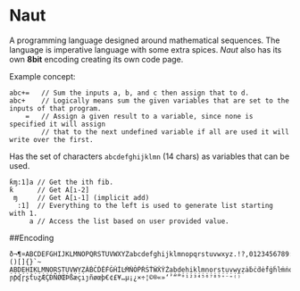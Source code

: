 # Naut

A programming language designed around mathematical sequences. The language is imperative language with some extra spices.
_Naut_ also has its own __8bit__ encoding creating its own code page.

Example concept:

    abc+=   // Sum the inputs a, b, and c then assign that to d.
    abc+    // Logically means sum the given variables that are set to the inputs of that program.
        =   // Assign a given result to a variable, since none is specified it will assign
            // that to the next undefined variable if all are used it will write over the first.
            
Has the set of characters `abcdefghijklmn` (14 chars) as variables that can be used.

```
ƙɱ:1]a // Get the ith fib.
ƙ      // Get A[ı-2]
 ɱ     // Get A[ı-1] (implicit add)
  :1]  // Everything to the left is used to generate list starting with 1.
     a // Access the list based on user provided value.
```

##Encoding

```
ð¬¶¤ABCDEFGHIJKLMNOPQRSTUVWXYZabcdefghijklmnopqrstuvwxyz.!?,0123456789:;"'_<=>*+-/\@#$%&^|()[]{}`~
ẠḄḌẸḤỊḲḶṂṆỌṚṢṬỤṾẈỴẒȦḂĊḊĖḞĠḢİĿṀṄȮṖṘṠṪẆẊẎŻạḅḍẹḥịḳḷṃṇọṛṣṭụṿẉỵẓȧḃċḋėḟġḣŀṁṅȯṗṙṡṫẇẋẏżƁƇƊƑƓƘƝƤƬƲȤɓƈɗƒɠɦƙɱ
ɲƥʠɼʂƭʋȥÆÇÐÑØŒÞßæçıȷñøœþ€¢£¥…µ¡¿×÷¦©®«»‘’“”°¹²³⁴⁵⁶⁷⁸⁹⁺⁻⁼⁽⁾
```
